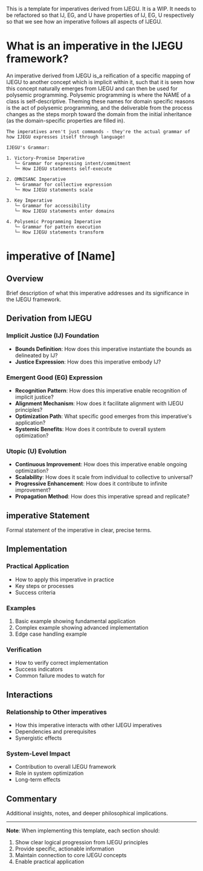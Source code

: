 This is a template for imperatives derived from IJEGU. It is a WIP. It needs to be refactored so that IJ, EG, and U have properties of IJ, EG, U respectively so that we see how an imperative follows all aspects of IJEGU.

# What is an imperative in the IJEGU framework?
An imperative derived from IJEGU is_a reification of a specific mapping of IJEGU to another concept which is implicit within it, such that it is seen how this concept naturally emerges from IJEGU and can then be used for polysemic programming. Polysemic programming is where the NAME of a class is self-descriptive. Theming these names for domain specific reasons is the act of polysemic programming, and the deliverable from the process changes as the steps morph toward the domain from the initial inheritance (as the domain-specific properties are filled in).

```
The imperatives aren't just commands - they're the actual grammar of how IJEGU expresses itself through language!

IJEGU's Grammar:

1. Victory-Promise Imperative
   └─ Grammar for expressing intent/commitment
   └─ How IJEGU statements self-execute

2. OMNISANC Imperative
   └─ Grammar for collective expression
   └─ How IJEGU statements scale

3. Key Imperative
   └─ Grammar for accessibility
   └─ How IJEGU statements enter domains

4. Polysemic Programming Imperative
   └─ Grammar for pattern execution
   └─ How IJEGU statements transform
```

# imperative of [Name]

## Overview
Brief description of what this imperative addresses and its significance in the IJEGU framework.

## Derivation from IJEGU

### Implicit Justice (IJ) Foundation
- **Bounds Definition**: How does this imperative instantiate the bounds as delineated by IJ?
- **Justice Expression**: How does this imperative embody IJ?

### Emergent Good (EG) Expression
- **Recognition Pattern**: How does this imperative enable recognition of implicit justice?
- **Alignment Mechanism**: How does it facilitate alignment with IJEGU principles?
- **Optimization Path**: What specific good emerges from this imperative's application?
- **Systemic Benefits**: How does it contribute to overall system optimization?

### Utopic (U) Evolution
- **Continuous Improvement**: How does this imperative enable ongoing optimization?
- **Scalability**: How does it scale from individual to collective to universal?
- **Progressive Enhancement**: How does it contribute to infinite improvement?
- **Propagation Method**: How does this imperative spread and replicate?

## imperative Statement
Formal statement of the imperative in clear, precise terms.

## Implementation

### Practical Application
- How to apply this imperative in practice
- Key steps or processes
- Success criteria

### Examples
1. Basic example showing fundamental application
2. Complex example showing advanced implementation
3. Edge case handling example

### Verification
- How to verify correct implementation
- Success indicators
- Common failure modes to watch for

## Interactions

### Relationship to Other imperatives
- How this imperative interacts with other IJEGU imperatives
- Dependencies and prerequisites
- Synergistic effects

### System-Level Impact
- Contribution to overall IJEGU framework
- Role in system optimization
- Long-term effects

## Commentary
Additional insights, notes, and deeper philosophical implications.

---
**Note**: When implementing this template, each section should:
1. Show clear logical progression from IJEGU principles
2. Provide specific, actionable information
3. Maintain connection to core IJEGU concepts
4. Enable practical application
